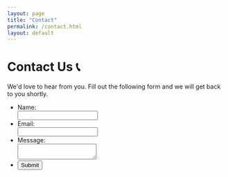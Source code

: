 ```yaml
---
layout: page
title: "Contact"
permalink: /contact.html
layout: default
---
```


# Contact Us 📞
<div id="form-explanation">
We'd love to hear from you. Fill out the following form and we will get back to you shortly.
</div>

<form name="gform" id="gform" enctype="text/plain" action="https://docs.google.com/forms/d/e/1FAIpQLSdxLdwHsocfLppIATAKrcbtgUJsVcomDxuIj2zEK7FAXt2K5A/formResponse?" target="hidden_iframe" onsubmit="submitted=true;">
  <ul>
    <li id="name">
      Name:<br>
      <input type="text" name="entry.124705125" id="entry.124705125">
    </li>
    <li id="email-address">
      Email:<br>
      <input type="email" name="entry.2036870632" id="entry.2036870632">
    </li>
    <li id="message">
      Message:<br>
      <textarea name="entry.1215537375" id="entry.1215537375"></textarea>
    </li>
    <li id="submit">
      <input type="submit" value="Submit">
    </li>
  </ul>
</form>

<script type="text/javascript" src="https://ajax.googleapis.com/ajax/libs/jquery/1.9.1/jquery.min.js"></script>
<script src="assets/js/jquery.min.js"></script>
<script type="text/javascript">var submitted=false;</script>
<script type="text/javascript">
  $("#gform").on("submit", function(e) {
    $('#gform *').fadeOut(1_000);

    // get all the inputs into a dictionary.
    var $inputs = $('#gform :input');

    // not sure if you wanted this, but I thought I'd add it.
    // get an associative array of just the values.
    var values = {};
    $inputs.each(function() {
        values[this.parentElement.id] = $(this).val();
    });
    console.log(values);
    $('#form-explanation').html('Thank you for your submission ' + values['name'] +'.').fadeIn(500);
    $('#form-explanation').css({"color": "var(--obd-green, #00AE7A)", "font-weight": "bold"});

    });
</script>

<iframe name="hidden_iframe" id="hidden_iframe" style="display:none;" onload="if(submitted) {}"></iframe>

